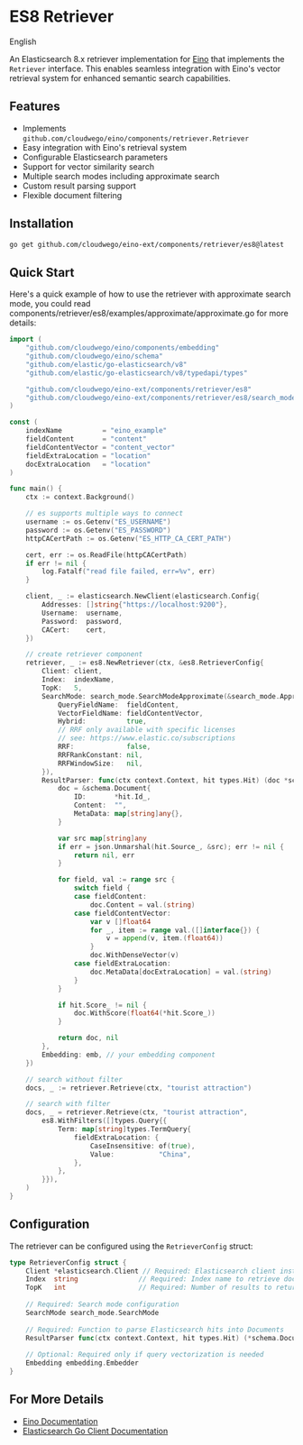 # ES8 Retriever

English

An Elasticsearch 8.x retriever implementation for [Eino](https://github.com/cloudwego/eino) that implements the `Retriever` interface. This enables seamless integration with Eino's vector retrieval system for enhanced semantic search capabilities.

## Features

- Implements `github.com/cloudwego/eino/components/retriever.Retriever`
- Easy integration with Eino's retrieval system
- Configurable Elasticsearch parameters
- Support for vector similarity search
- Multiple search modes including approximate search
- Custom result parsing support
- Flexible document filtering

## Installation

```bash
go get github.com/cloudwego/eino-ext/components/retriever/es8@latest
```

## Quick Start

Here's a quick example of how to use the retriever with approximate search mode, you could read components/retriever/es8/examples/approximate/approximate.go for more details:

```go
import (
	"github.com/cloudwego/eino/components/embedding"
	"github.com/cloudwego/eino/schema"
	"github.com/elastic/go-elasticsearch/v8"
	"github.com/elastic/go-elasticsearch/v8/typedapi/types"

	"github.com/cloudwego/eino-ext/components/retriever/es8"
	"github.com/cloudwego/eino-ext/components/retriever/es8/search_mode"
)

const (
	indexName          = "eino_example"
	fieldContent       = "content"
	fieldContentVector = "content_vector"
	fieldExtraLocation = "location"
	docExtraLocation   = "location"
)

func main() {
	ctx := context.Background()

	// es supports multiple ways to connect
	username := os.Getenv("ES_USERNAME")
	password := os.Getenv("ES_PASSWORD")
	httpCACertPath := os.Getenv("ES_HTTP_CA_CERT_PATH")

	cert, err := os.ReadFile(httpCACertPath)
	if err != nil {
		log.Fatalf("read file failed, err=%v", err)
	}

	client, _ := elasticsearch.NewClient(elasticsearch.Config{
		Addresses: []string{"https://localhost:9200"},
		Username:  username,
		Password:  password,
		CACert:    cert,
	})

	// create retriever component
	retriever, _ := es8.NewRetriever(ctx, &es8.RetrieverConfig{
		Client: client,
		Index:  indexName,
		TopK:   5,
		SearchMode: search_mode.SearchModeApproximate(&search_mode.ApproximateConfig{
			QueryFieldName:  fieldContent,
			VectorFieldName: fieldContentVector,
			Hybrid:          true,
			// RRF only available with specific licenses
			// see: https://www.elastic.co/subscriptions
			RRF:             false,
			RRFRankConstant: nil,
			RRFWindowSize:   nil,
		}),
		ResultParser: func(ctx context.Context, hit types.Hit) (doc *schema.Document, err error) {
			doc = &schema.Document{
				ID:       *hit.Id_,
				Content:  "",
				MetaData: map[string]any{},
			}

			var src map[string]any
			if err = json.Unmarshal(hit.Source_, &src); err != nil {
				return nil, err
			}

			for field, val := range src {
				switch field {
				case fieldContent:
					doc.Content = val.(string)
				case fieldContentVector:
					var v []float64
					for _, item := range val.([]interface{}) {
						v = append(v, item.(float64))
					}
					doc.WithDenseVector(v)
				case fieldExtraLocation:
					doc.MetaData[docExtraLocation] = val.(string)
				}
			}

			if hit.Score_ != nil {
				doc.WithScore(float64(*hit.Score_))
			}

			return doc, nil
		},
		Embedding: emb, // your embedding component
	})

	// search without filter
	docs, _ := retriever.Retrieve(ctx, "tourist attraction")

	// search with filter
	docs, _ = retriever.Retrieve(ctx, "tourist attraction",
		es8.WithFilters([]types.Query{{
			Term: map[string]types.TermQuery{
				fieldExtraLocation: {
					CaseInsensitive: of(true),
					Value:           "China",
				},
			},
		}}),
	)
}
```

## Configuration

The retriever can be configured using the `RetrieverConfig` struct:

```go
type RetrieverConfig struct {
    Client *elasticsearch.Client // Required: Elasticsearch client instance
    Index  string               // Required: Index name to retrieve documents from
    TopK   int                  // Required: Number of results to return
    
    // Required: Search mode configuration
    SearchMode search_mode.SearchMode
    
    // Required: Function to parse Elasticsearch hits into Documents
    ResultParser func(ctx context.Context, hit types.Hit) (*schema.Document, error)
    
    // Optional: Required only if query vectorization is needed
    Embedding embedding.Embedder
}
```

## For More Details

- [Eino Documentation](https://www.cloudwego.io/zh/docs/eino/)
- [Elasticsearch Go Client Documentation](https://github.com/elastic/go-elasticsearch)
